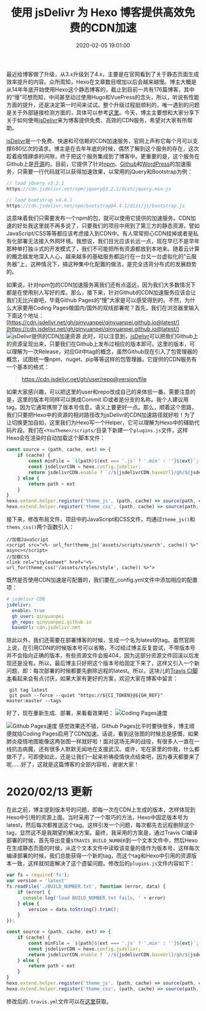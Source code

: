 ﻿---
abbrlink: 1417719502
categories:
- 独立博客
date: 2020-02-05 19:01:00
description: 最近博主升级了博客系统，从Hexo 3.x升级到4.x，主要是为了提升静态页面生成效率。升级过程中遇到的主要问题是外部链接检测，但整体升级顺利。博主分享了如何使用jsDelivr为博客提供免费高效的CDN服务，介绍了jsDelivr的特点和在Github上的开源项目。通过配置jsDelivr
  CDN服务，可以加速博客中的第三方资源加载，提高访问速度。详细介绍了配置方法并分享了部署过程中遇到的问题及解决方案，最终体现了CDN加速带来的页面加载效果提升。
slug: 1417719502
tags:
- Hexo
- CDN
- jsDelivr
title: 使用 jsDelivr 为 Hexo 博客提供高效免费的CDN加速
---

最近给博客做了升级，从3.x升级到了4.x，主要是在官网看到了关于静态页面生成效率提升的内容。众所周知，Hexo在文章数目增加以后会越来越慢。博主大概是从14年年底开始使用Hexo这个静态博客的，截止到目前一共有176篇博客，其中的“慢”可想而知，中间甚至动过使用Hugo和VuePress的念头，所以，听说有性能方面的提升，还是决定第一时间来试试。整个升级过程挺顺利的，唯一遇到的问题是关于外部链接检测方面的，具体可以参考[这里](https://github.com/hexojs/hexo/issues/4107)。今天，博主主要想和大家分享下关于如何使用[jsDelivr](http://www.jsdelivr.com/)来为博客提供免费、高效的CDN服务，希望对大家有所帮助。

[jsDelivr](http://www.jsdelivr.com/)是一个免费、快速和可信赖的CDN加速服务，官网上声称它每个月可以支撑680亿次的请求。博主是在去年年底的时候，偶然了解到这个服务的存在，这次趁着疫情肆虐的间隙，终于把这个服务集成到了博客中。更重要的是，这个服务在Github上是[开源](https://github.com/jsdelivr/jsdelivr)的。目前，它提供了针对[npm](https://www.npmjs.com/)、[Github](https://github.com)和[WordPress](https://cn.wordpress.org)的加速服务，只需要一行代码就可以获得加速效果，以常用的jQuery和Bootstrap为例：
```JavaScript
// load jQuery v3.2.1
https://cdn.jsdelivr.net/npm/jquery@3.2.1/dist/jquery.min.js

// load bootstrap v4.4.1
https://cdn.jsdelivr.net/npm/bootstrap@4.4.1/dist/js/bootstrap.js

```

这意味着我们只需要发布一个npm的包，就可以使用它提供的加速服务。CDN加速的好处我这里就不再多说了，只要我们的项目中用到了第三方的静态资源，譬如JavaScript/CSS等等都应该考虑接入到CDN中。有人常常担心CDN挂掉或者是私有化部署无法接入外网环境。我想说，我们目光应该长远一点，现在早已不是早年那种单打独斗式的开发模式了，我们不可能把所有资源都放到本地来。随着云计算的概念越发地深入人心，越来越多的基础服务都运行在一台又一台虚拟化的“云服务器”上，这种情况下，搞这种集中化配置的做法，是完全违背分布式的发展趋势的。

如果说，针对npm包的CDN加速服务离我们还有点遥远，因为我们大多数情况下都是在使用别人写好的库。那么，接下来，针对Github的CDN加速服务应该会让我们无比兴奋吧，毕竟Github Pages的“慢”大家是可以感受得到的。不然，为什么大家要用Coding Pages做国内/国外的双线部署呢？首先，我们在浏览器里输入下面这个地址：[https://cdn.jsdelivr.net/gh/qinyuanpei/qinyuanpei.github.io@latest/](https://cdn.jsdelivr.net/gh/qinyuanpei/qinyuanpei.github.io@latest/)
![jsDelivr提供的CDN加速资源](https://i.loli.net/2020/02/05/HtmhUdsSRLW4Q9A.png)
此时，可以注意到，[jsDelivr](http://www.jsdelivr.com/)可以把我们Github上的资源呈现出来，只要我们在Github上发布过相应的版本即可。这里的版本，可以理解为一次Release，对应Git中tag的概念，虽然Github现在引入了包管理器的概念，试图统一像npm、nuget、pip等等这样的包管理器。它提供的CDN服务有一个基本的格式：
> https://cdn.jsdelivr.net/gh/user/repo@version/file

如果大家感兴趣，可以把这里的user和repo改成自己的来体验一番。需要注意的是，这里的版本号同样可以换成Commit ID或者是分支的名称。我个人建议用tag，因为它通常携带了版本号信息，语义上要更好一点。那么，顺着这个思路，我们只要把Hexo中的资源的相对路径改为jsDelivr的CDN加速路径就好啦！为了让切换更加自如，这里我们为Hexo写一个Helper，它可以理解为Hexo中的辅助代码片段。我们在`<YouTheme>/scripts/`目录下新建一个`plugins.js`文件，这样Hexo会在渲染时自动加载这个脚本文件：
```JavaScript
const source = (path, cache, ext) => {
    if (cache) {
        const minFile = `${path}${ext === '.js' ? '.min' : ''}${ext}`;
        const jsdelivrCDN = hexo.config.jsdelivr;
        return jsdelivrCDN.enable ? `//${jsdelivrCDN.baseUrl}/gh/${jsdelivrCDN.gh_user}/${jsdelivrCDN.gh_repo}@latest/${minFile}` : `${minFile}?v=${version}`
    } else {
        return path + ext
    }
}
hexo.extend.helper.register('theme_js', (path, cache) => source(path, cache, '.js'))
hexo.extend.helper.register('theme_css', (path, cache) => source(path, cache, '.css'))
```
接下来，修改布局文件，项目中的JavaScript和CSS文件，均通过`theme_js()`和`thems_css()`两个函数引入：
```Shell
//加载JavaScript
<script src="<%- url_for(theme_js('assets/scripts/search', cache)) %>" async></script>
//加载CSS
<link rel="stylesheet" href="<%- url_for(theme_css('/assets/styles/style', cache)) %>">
```
既然是否使用CDN加速是可配置的，我们要在_config.yml文件中添加相应的配置项：
```YAML
# jsdelivr CDN
jsdelivr:
  enable: true
  gh_user: qinyuanpei
  gh_repo: qinyuanpei.github.io
  baseUrl: cdn.jsdelivr.net
```
除此以外，我们还需要在部署博客的时候，生成一个名为latest的tag。虽然官网上说，在引用CDN的时候版本号可以省略，不过经过博主反复尝试，不带版本号并不会指向正确的版本，有些资源文件会报404，因为这部分资源文件回滚以后发现还是没有。所以，最后博主只好把这个版本号给固定下来了，这样又引入一个新问题，即：每次部署的时候都要先删除远程的latest。所以，这块儿的[Travis CI脚本](https://raw.githubusercontent.com/qinyuanpei/qinyuanpei.github.io/blog/.travis.yml)看起来会有点讨厌，如果大家有更好的方案，欢迎大家在博客中留言：
```Shell
 git tag latest
 git push --force --quiet "https://${CI_TOKEN}@${GH_REF}" master:master --tags
```
好了，现在重新生成、部署，来看看效果吧：
![Coding Pages速度](https://i.loli.net/2020/02/05/FZJi9esXWQzxLYf.png)

![Github Pages速度](https://i.loli.net/2020/02/05/E3WYBRQk4DJCZr5.png)
感觉效果还不错，Github Pages比平时要快很多，博主顺便就给Coding Pages启用了CDN加速。话说，看到这张图的时候总是感慨，如果肺炎疫情地图能像这两张图一样就好啦！面对这场无声的战役，有很多人一直在一线抗击病魔，还有很多人默默无闻地在支援武汉。或许，宅在家里的你我，什么都做不了，可即便如此，还是让我们一起来祈祷疫情快点结束吧，因为春天都要来了呢……好了，这就是这篇博客的全部内容啦，谢谢大家！

# 2020/02/13 更新
在此之前，博主提到版本号的问题，即每一次在CDN上生成的版本，怎样体现到Hexo中引用的资源上面。当时采用了一个取巧的方法，Hexo中固定版本号为latest，然后每次都推送这个tag。这样引发一个问题，每次都先去远程删除这个tag，显然这不是我期望的解决方案。最终，我采用的方案是，通过Travis CI编译部署的时候，首先导出变量`$TRAVIS_BUILD_NUMBER`到一个文本文件中，然后Hexo在生成静态页面的时侯，从这个文本文件中读取该变量的值作为版本号，这样每次编译部署的时候，我们总能获得一个新的tag，而这个tag和Hexo中引用的资源版本一致，这样就彻底解决了这个遗留问题。修改后的`plugins.js`文件内容如下：
```JavaScript
var fs = require('fs');
var version = 'latest'
fs.readFile('./BUILD_NUMBER.txt', function (error, data) {
    if (error) {
      console.log('load BUILD_NUMBER.txt fails, ' + error)
    } else {
        version = data.toString().trim();
    }
});

const source = (path, cache, ext) => {
    if (cache) {
        const minFile = `${path}${ext === '.js' ? '.min' : ''}${ext}`;
        const jsdelivrCDN = hexo.config.jsdelivr;
        return jsdelivrCDN.enable ? `//${jsdelivrCDN.baseUrl}/gh/${jsdelivrCDN.gh_user}/${jsdelivrCDN.gh_repo}@${version}/${minFile}` : `${minFile}?v=${version}`
    } else {
        return path + ext
    }
}
hexo.extend.helper.register('theme_js', (path, cache) => source(path, cache, '.js'))
hexo.extend.helper.register('theme_css', (path, cache) => source(path, cache, '.css'))
```
修改后的`.travis.yml`文件可以在[这里](https://raw.githubusercontent.com/qinyuanpei/qinyuanpei.github.io/blog/.travis.yml)获取。